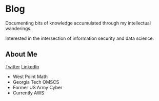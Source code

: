 # Blog

Documenting bits of knowledge accumulated through my intellectual wanderings.

Interested in the intersection of information security and data science.

## About Me

[Twitter](https://twitter.com/josephtlucas)
[LinkedIn](https://www.linkedin.com/in/josephtlucas/)


- West Point Math
- Georgia Tech OMSCS
- Former US Army Cyber
- Currently AWS
